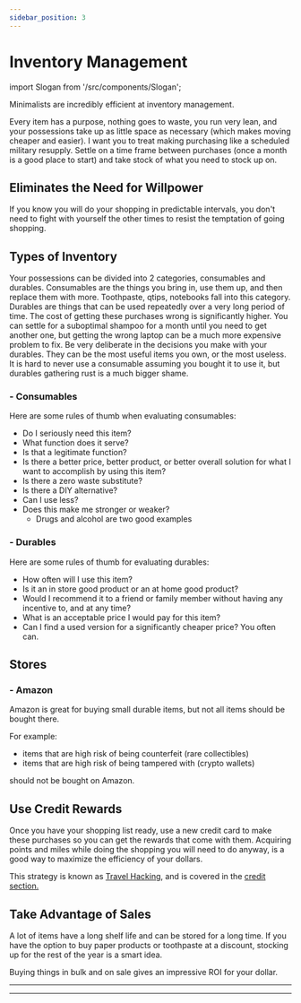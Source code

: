 ```yaml
---
sidebar_position: 3
---
```


# Inventory Management

import Slogan from '/src/components/Slogan';

Minimalists are incredibly efficient at inventory management. 

Every item has a purpose, nothing goes to waste, you run very lean, and your possessions take up as little space as necessary (which makes moving cheaper and easier). I want you to treat making purchasing like a scheduled military resupply. Settle on a time frame between purchases (once a month is a good place to start) and take stock of what you need to stock up on. 

## Eliminates the Need for Willpower

If you know you will do your shopping in predictable intervals, you don't need to fight with yourself the other times to resist the temptation of going shopping.

## Types of Inventory

Your possessions can be divided into 2 categories, consumables and durables. Consumables are the things you bring in, use them up, and then replace them with more. Toothpaste, qtips, notebooks fall into this category. Durables are things that can be used repeatedly over a very long period of time. The cost of getting these purchases wrong is significantly higher. You can settle for a suboptimal shampoo for a month until you need to get another one, but getting the wrong laptop can be a much more expensive problem to fix. Be very deliberate in the decisions you make with your durables. They can be the most useful items you own, or the most useless. It is hard to never use a consumable assuming you bought it to use it, but durables gathering rust is a much bigger shame.

### - Consumables

Here are some rules of thumb when evaluating consumables:
- Do I seriously need this item?
- What function does it serve?
- Is that a legitimate function?
- Is there a better price, better product, or better overall solution for what I want to accomplish by using this item?
- Is there a zero waste substitute?
- Is there a DIY alternative?
- Can I use less?
- Does this make me stronger or weaker?
  - Drugs and alcohol are two good examples

### - Durables

Here are some rules of thumb for evaluating durables:
- How often will I use this item?
- Is it an in store good product or an at home good product?
- Would I recommend it to a friend or family member without having any incentive to, and at any time?
- What is an acceptable price I would pay for this item?
- Can I find a used version for a significantly cheaper price? You often can.

## Stores

### - Amazon

Amazon is great for buying small durable items, but not all items should be bought there. 

For example:
- items that are high risk of being counterfeit (rare collectibles)
- items that are high risk of being tampered with (crypto wallets)

should not be bought on Amazon.

## Use Credit Rewards

Once you have your shopping list ready, use a new credit card to make these purchases so you can get the rewards that come with them. Acquiring points and miles while doing the shopping you will need to do anyway, is a good way to maximize the efficiency of your dollars.

This strategy is known as [Travel Hacking](/credit/travel-hacking.md), and is covered in the [credit section.](/credit/index.md)

## Take Advantage of Sales

A lot of items have a long shelf life and can be stored for a long time. If you have the option to buy paper products or toothpaste at a discount, stocking up for the rest of the year is a smart idea.

Buying things in bulk and on sale gives an impressive ROI for your dollar.

---
<Slogan/>

---